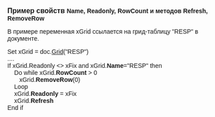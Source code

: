 ﻿<html>
<head>
<title>AsGrid</title>
</head>

<body>

<p><strong><font face="Arial" size="3">Пример свойств </font><font
face="Arial">Name, Readonly, RowCount и методов Refresh, RemoveRow</font></strong></p>

<p><font face="Arial">В примере переменная xGrid ссылается на 
грид-таблицу &quot;RESP&quot; в документе.</font></p>

<p><font face="Arial">Set xGrid = doc.<a href="../Functions/ASDOC/Grid.html">Grid</a>(&quot;RESP&quot;)<br>
....<br>
If xGrid.Readonly &lt;&gt; xFix and xGrid.<strong>Name</strong>=&quot;RESP&quot; then<br>
&nbsp;&nbsp;&nbsp; Do while xGrid.<strong>RowCount</strong> &gt; 0<br>
&nbsp;&nbsp;&nbsp;&nbsp;&nbsp;&nbsp; xGrid.<strong>RemoveRow</strong>(0)<br>
&nbsp;&nbsp;&nbsp; Loop<br>
&nbsp;&nbsp;&nbsp; xGrid.<strong>Readonly</strong> = xFix<br>
&nbsp;&nbsp;&nbsp; xGrid.<strong>Refresh</strong><br>
End if<br>
</font></p>
</body>
</html>
